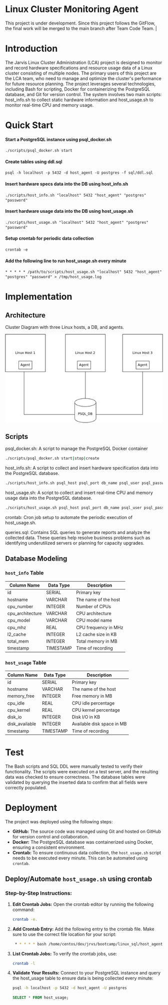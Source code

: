 # Linux Cluster Monitoring Agent
This project is under development. Since this project follows the GitFlow, the final work will be merged to the main branch after Team Code Team.
|

# Introduction
The Jarvis Linux Cluster Administration (LCA) project is designed to monitor and record hardware specifications and resource usage data of a Linux cluster consisting of multiple nodes. The primary users of this project are the LCA team, who need to manage and optimize the cluster's performance for future resource planning. The project leverages several technologies, including Bash for scripting, Docker for containerizing the PostgreSQL database, and Git for version control. The system involves two main scripts: host_info.sh to collect static hardware information and host_usage.sh to monitor real-time CPU and memory usage.

# Quick Start

#### Start a PostgreSQL instance using psql_docker.sh
```  
./scripts/psql_docker.sh start
```

#### Create tables using ddl.sql
```
psql -h localhost -p 5432 -d host_agent -U postgres -f sql/ddl.sql
```

#### Insert hardware specs data into the DB using host_info.sh
```
./scripts/host_info.sh "localhost" 5432 "host_agent" "postgres" "password"
```

#### Insert hardware usage data into the DB using host_usage.sh
```
./scripts/host_usage.sh "localhost" 5432 "host_agent" "postgres" "password"
```

#### Setup crontab for periodic data collection
```
crontab -e
```

#### Add the following line to run host_usage.sh every minute
```
* * * * * /path/to/scripts/host_usage.sh "localhost" 5432 "host_agent" "postgres" "password" > /tmp/host_usage.log
```

# Implementation

## Architecture
Cluster Diagram with three Linux hosts, a DB, and agents.

![Architecture Diagram](assets/architecture.png)

## Scripts

psql_docker.sh: A script to manage the PostgreSQL Docker container
```sh
./scripts/psql_docker.sh start|stop|create
```

host_info.sh: A script to collect and insert hardware specification data into the PostgreSQL database.
```sh
./scripts/host_info.sh psql_host psql_port db_name psql_user psql_password
```

host_usage.sh: A script to collect and insert real-time CPU and memory usage data into the PostgreSQL database.
```sh
./scripts/host_usage.sh psql_host psql_port db_name psql_user psql_password
```

crontab: Cron job setup to automate the periodic execution of host_usage.sh.

queries.sql: Contains SQL queries to generate reports and analyze the collected data. These queries help resolve business problems such as identifying underutilized servers or planning for capacity upgrades.

## Database Modeling

### `host_info` Table

| Column Name        | Data Type | Description                      |
|--------------------|-----------|----------------------------------|
| id                 | SERIAL    | Primary key                      |
| hostname           | VARCHAR   | The name of the host             |
| cpu_number         | INTEGER   | Number of CPUs                   |
| cpu_architecture   | VARCHAR   | CPU architecture                 |
| cpu_model          | VARCHAR   | CPU model name                   |
| cpu_mhz            | REAL      | CPU frequency in MHz             |
| l2_cache           | INTEGER   | L2 cache size in KB              |
| total_mem          | INTEGER   | Total memory in MB               |
| timestamp          | TIMESTAMP | Time of recording                |


### `host_usage` Table

| Column Name  | Data Type | Description                      |
|--------------|-----------|----------------------------------|
| id           | SERIAL    | Primary key                      |
| hostname     | VARCHAR   | The name of the host             |
| memory_free  | INTEGER   | Free memory in MB                |
| cpu_idle     | REAL      | CPU idle percentage              |
| cpu_kernel   | REAL      | CPU kernel percentage            |
| disk_io      | INTEGER   | Disk I/O in KB                   |
| disk_available| INTEGER  | Available disk space in MB       |
| timestamp    | TIMESTAMP | Time of recording                |

# Test
The Bash scripts and SQL DDL were manually tested to verify their functionality. The scripts were executed on a test server, and the resulting data was checked to ensure correctness. The database tables were validated by querying the inserted data to confirm that all fields were correctly populated. 

# Deployment
The project was deployed using the following steps:
- **GitHub:** The source code was managed using Git and hosted on GitHub for version control and collaboration.
- **Docker:** The PostgreSQL database was containerized using Docker, ensuring a consistent environment.
- **Crontab:** To ensure continuous data collection, the `host_usage.sh` script needs to be executed every minute. This can be automated using `crontab`.

## Deploy/Automate `host_usage.sh` using crontab

### Step-by-Step Instructions:

1. **Edit Crontab Jobs:**
    Open the crontab editor by running the following command:
   ```bash
   crontab -e.
   ```
2. **Add Crontab Entry:**
    Add the following entry to the crontab file. Make sure to use the correct file location for your script:
    ```bash
     * * * * * bash /home/centos/dev/jrvs/bootcamp/linux_sql/host_agent/scripts/host_usage.sh localhost 5432 host_agent      postgres password > /tmp/host_usage.log
    ```
3. **List Crontab Jobs:**
    To verify the crontab jobs, use:
    ```bash
    crontab -l
    ```

4. **Validate Your Results:**
    Connect to your PostgreSQL instance and query the host_usage table to ensure data is being collected every minute:
    ```bash
    psql -h localhost -p 5432 -d host_agent -U postgres
    ```
    ```sql
    SELECT * FROM host_usage;
    ```







    



